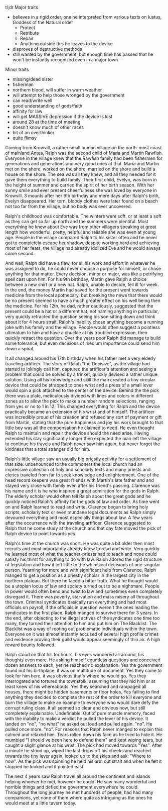 tl;dr
Major traits
- believes in a rigid order, one he interpreted from various texts 
	on Iustus, Goddess of the Natural order
	- Protect
	- Retribute
	- Repair
	- Anything outside this he leaves to the device
- disproves of destructive methods
- still wanted by the government, but enough time has passed that
	he won't be instantly recognized even in a major town

Minor traits
- missing/dead sister
- fisherman
- northern blood, will suffer in warm weather
- will attempt to help those wronged by the government
- can read/write well
- good understanding of gods/faith
- affinity for law
- will get MASSIVE depression if the device is lost
- around 28 at the time of meeting
- doesn't know much of other races
- bit of an overthinker 
- quite flimsy

Coming from Krowvill, a rather small human village on the north-most coast of mainland
Antea, Ralph was the second child of Maria and Martin Rawfish. Everyone in the village 
knew that the Rawfish family had been fishermen for generations and generations and 
very good ones at that. Maria and Martin met on the shore, worked on the shore, 
married on the shore and build a house on the shore. The sea was all they knew, and
all they needed for it gave them everything to build family. Their first child, Evelyn, 
was born in the height of summer and carried the spirit of her birth season. With her 
sunny smile and ever present cheerfulness she was loved by everyone in Krowvill. 
3 mounts after her 9th birthday and mere days after Ralph's birth, Evelyn disappeared.
Her torn, bloody clothes were later found on a beach not too far from the village, but no 
body was ever uncovered. 

Ralph's childhood was comfortable. The winters were soft, or at least a soft as they can 
get so far up north and the summers were plentiful. Most everything he knew about Eve 
was from other villagers speaking at great length how wonderful, pretty, helpful and 
reliable she was even at young age. People in the village compared Ralph to his sister 
often and he never got to completely escape her shadow, despite working hard and
achieving most of her feats, the village had already idolized Eve and he would 
always come second.

And well, Ralph did have a flaw, for all his work and effort in whatever he was 
assigned to do, he could never choose a purpose for himself, or chose anything 
for that matter. Every decision, minor or major, was like a petrifying spell cast upon him.
For his 9th birthday, Martin gave Ralph a choice between a new shirt or a new hat. 
Ralph, unable to decide, fell ill for week. In the end, the money Martin
had saved for the present went towards medicine from the local apothecary, 
but breaking the news that there would be no present seemed to have a 
much greater effect on his well being then the medicine. For his 12th, he dad, 
rather cautiously, suggested that the present could be a hat or a different hat, 
not naming anything in particular, very quickly retracted the question seeing his son 
sitting down and think about it for 4 hours strait. Ralph's inability chose anything 
become a running joke with his family and the village. People would often suggest 
a pointless ultimatum to him and have a chuckle at his troubled expression, 
then quickly retract the question. Over the years poor Ralph did manage to build 
some tolerance, but even decisions of medium importance could send him down 
a spiral.

It all changed around his 17th birthday when his father met a very elderly 
traveling artificer. The story of Ralph "the Decisive", as the village had started 
to jokingly call him, captured the artificer's attention and seeing a problem that 
could be solved by a trinket, quickly devised a rather unique solution. Using all his 
knowledge and skill the man created a tiny circular device that could be strapped 
to ones wrist and a press of a small lever would spin a pick attached to the center
of the device. Behind the the pick there was a plate, meticulously divided with lines 
and colors in different zones as to allow the pick to make a number random selections, 
ranging from yes or no to 1 in 12. This changed everything for Ralph and the device 
practically became an extension of his wrist and of himself. The artificer was incredibly 
proud of his creation and refused any sort of payment or gift from Martin, stating 
that the pure happiness and joy his work brought to that little boy was all the 
compensation he claimed to need. He even thought Ralph to maintain and repair the device 
should the need arise. Having extended his stay significantly longer then expected 
the man left the village to continue his travels and Ralph never saw him again, but never 
forgot the kindness that a total stranger did for him. 

Ralph's little village saw an usually big priestly activity for a settlement of that size.
unbenounced to the commoners the local church had an impressive collection of
holy and scholarly texts and many priests and clerics traveled from far to seek
knowledge and enlightenment. One of the head record keepers was great friends
with Martin's late father and and stayed very close with family even after his
friend's passing. Clarence was his name and it is he who inspired a great admiration
for the gods in Ralph. The elderly scholar would often tell Ralph about the great gods
and he quickly noticed Ralph's affinity for the gods of law and order. As time went on
and Ralph learned to read and write, Clarence begun to bring holy scripts, scholarly
text or even mundane legal documents as Ralph simply devoured everything and 
most especially things about law. A few years after the occurrence with the traveling
artificer, Clarence suggested to Ralph that he come study at the church and that day
fate moved the pick of Ralph device to point towards yes.

Ralph's time at the church was short. He was quite a bit older then most recruits 
and most importantly already knew to read and write. Very quickly he learned 
most of what the teacher-priests had to teach and none could satisfy his thirst 
for anything to do with law. Ralph adored the rigid structure of legislation and how
it left little to the whimsical decisions of one singular person. Yearning for more and
with significant help from Clarence, Ralph manged to get a position as a priestly 
scholar in the largest city in the northern plateau. But there he faced a bitter truth.
What he thought would be a utopian locus of law and society turned out to be a 
nightmare. People in power would often bend and twist to law and sometimes even
completely disregard it. There was poverty, starvation and mass misery all throughout
the town. Criminal syndicates basically run everything and had most officials on 
payroll, if the officials in question weren't the ones leading the syndicates in the first 
place. Ralph manged to survive there for 3 years. In the end, after objecting to the 
illegal actives of the syndicates one time too many, they turned their attention to him
and put him on The Blacklist. The Blacklist was a way of rooting out problematic 
individuals within the town. Everyone on it was almost instantly accused of several
high profile crimes and evidence proving their guild would appear seemingly of thin air. 
A high reward bounty followed.

Ralph stood on that hill for hours, his eyes wondered all around, his thoughts even more.
He asking himself countless questions and conceived dozen answers to each, yet he 
reached no explanation. Yes the government found out his birthplace, it was on multitude
of document. Yes they came to look for him here, it was obvious that's where he would go. 
Yes they interrogated and tortured the townsfolk, assuming that they hid him or at least 
knew of his whereabouts. Yes they searched and rampaged all houses, there might be 
hidden basements or floor holes. Yes failing to find anything they decided to complete 
the rest of the order to kill everyone and burn the village to make an example to everyone
who would dare defy the corrupt ruling class. It all seemed so clear and obvious now, but 
still completely explainable. Undefinable. Out of pure muscle memory, faced with the 
inability to make a verdict he pulled the lever of his device. It landed on "no", "no what" 
he asked out loud and pulled again. "no". He pulled once more. "no". For reasons that 
Ralph never manged to explain this calmed and relaxed him. Tears rolled down his face 
as he tried to hide it. He mumbled "I should've been here to defend them" and kept
wiping tears, but caught a slight glance at his wrist. The pick had moved towards "Yes".
After a minute he stood up, wiped the last drops off his cheeks and reached towards 
the tiny lever again, looked up to the skies and ask: "Where to now". As the pick 
was spinning he held his arm out strait and when he felt it stopped he looked 
and it pointed east. 

The next 4 years saw Ralph travel all around the continent and islands helping whoever
he met, however he could. He saw many wonderful and horrible things and defied the 
government everywhere he could. Throughout the long journey he met hundreds of people,
had had many companions, yet none of them where quite as intriguing as the ones he would 
meet at a little tavern today.

